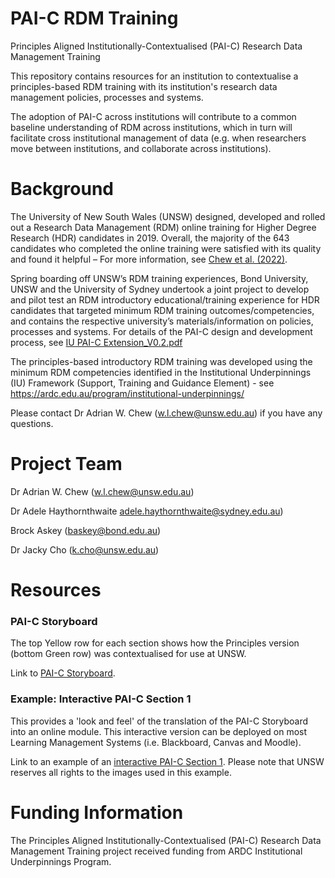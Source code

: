 # PAI-C RDM Training
Principles Aligned Institutionally-Contextualised (PAI-C) Research Data Management Training

This repository contains resources for an institution to contextualise a principles-based RDM training with its institution's research data management policies, processes and systems.

The adoption of PAI-C across institutions will contribute to a common baseline understanding of RDM across institutions, which in turn will facilitate cross institutional management of data (e.g. when researchers move between institutions, and collaborate across institutions). 

# Background
The University of New South Wales (UNSW) designed, developed and rolled out a Research Data Management (RDM) online training for Higher Degree Research (HDR) candidates in 2019. Overall, the majority of the 643 candidates who completed the online training were satisfied with its quality and found it helpful – For more information, see [Chew et al. (2022)](https://journals.sagepub.com/doi/abs/10.1177/03400352211054120).

Spring boarding off UNSW’s RDM training experiences, Bond University, UNSW and the University of Sydney undertook a joint project to develop and pilot test an RDM introductory educational/training experience for HDR candidates that targeted minimum RDM training outcomes/competencies, and contains the respective university’s materials/information on policies, processes and systems. For details of the PAI-C design and development process, see [IU PAI-C Extension_V0.2.pdf](https://github.com/Adrian-W-Chew/PAI-C-RDM-Training/files/10531677/IU.PAI-C.Extension_V0.2.pdf)

The principles-based introductory RDM training was developed using the minimum RDM competencies identified in the Institutional Underpinnings (IU) Framework (Support, Training and Guidance Element) - see https://ardc.edu.au/program/institutional-underpinnings/

Please contact Dr Adrian W. Chew (w.l.chew@unsw.edu.au) if you have any questions.

# Project Team
Dr Adrian W. Chew (w.l.chew@unsw.edu.au)

Dr Adele Haythornthwaite adele.haythornthwaite@sydney.edu.au)

Brock Askey (baskey@bond.edu.au)

Dr Jacky Cho (k.cho@unsw.edu.au)

# Resources

### PAI-C Storyboard
The top Yellow row for each section shows how the Principles version (bottom Green row) was contextualised for use at UNSW.

Link to [PAI-C Storyboard](https://miro.com/app/board/uXjVPtesJvg=/?share_link_id=933170072270).

### Example: Interactive PAI-C Section 1
This provides a 'look and feel' of the translation of the PAI-C Storyboard into an online module. This interactive version can be deployed on most Learning Management Systems (i.e. Blackboard, Canvas and Moodle).

Link to an example of an [interactive PAI-C Section 1](https://rdmpocketrockets.ispring.com/app/preview/33da2228-a0f4-11ed-8a0b-7aa57ad180db). Please note that UNSW reserves all rights to the images used in this example.

# Funding Information
The Principles Aligned Institutionally-Contextualised (PAI-C) Research Data Management Training project received funding from ARDC Institutional Underpinnings Program.

